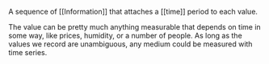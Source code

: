 A sequence of [[Information]] that attaches a [[time]] period to each value.

The value can be pretty much anything measurable that depends on time in some way, like prices, humidity, or a number of people. As long as the values we record are unambiguous, any medium could be measured with time series.